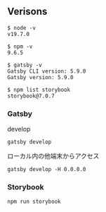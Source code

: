 ## Verisons
```
$ node -v
v19.7.0

$ npm -v
9.6.5

$ gatsby -v
Gatsby CLI version: 5.9.0
Gatsby version: 5.9.0

$ npm list storybook
storybook@7.0.7
```



### Gatsby
develop
```
gatsby develop
```
ローカル内の他端末からアクセス
```
gatsby develop -H 0.0.0.0
```

### Storybook
```
npm run storybook
```